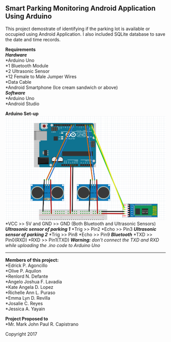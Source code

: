 Smart Parking Monitoring Android Application Using Arduino
----------------------------------------------------------------------
This project demostrate of identifying if the parking lot is available or occupied using Android Application. I also included SQLite database to save the date and time records. </br>

**Requirements** </br>
__*Hardware*__ </br>
*Arduino Uno </br>
*1 Bluetooth Module </br>
*2 Ultrasonic Sensor </br>
*12 Female to Male Jumper Wires </br>
*Data Cable </br>
*Android Smartphone (Ice cream sandwich or above) </br>
__*Software*__ </br>
*Arduino Uno </br>
*Android Studio </br>

**Arduino Set-up** </br>
![alt text](https://github.com/GeloLavadia/SmartParking/blob/master/arduino_setup.png) </br>
*VCC >> 5V and GND >> GND (Both Bluetooth and Ultrasonic Sensors)
__*Ultrasonic sensor of parking 1*__
*Trig >> Pin2
*Echo >> Pin3
__*Ultrasonic sensor of parking 2*__
*Trig >> Pin8
*Echo >> Pin9
__*Bluetooth*__
*TXD >> Pin0(RXD)
*RXD >> Pin1(TXD)
*__Warning:__ don't connect the TXD and RXD while uploading the .ino code to Arduino Uno*

----------------------------------------------------------------------
**Members of this project:** </br>
*Edrick P. Agoncillo </br>
*Olive P. Aquilon </br>
*Renlord N. Defante </br>
*Angelo Joshua F. Lavadia </br>
*Kate Angela D. Lopez </br>
*Richelle Ann L. Puraso </br>
*Emma Lyn D. Revilla </br>
*Josalie C. Reyes </br>
*Jessica A. Yayain </br>

**Project Proposed to**  </br>
*Mr. Mark John Paul R. Capistrano

Copyright 2017
